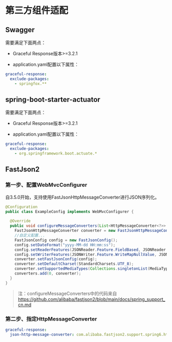 # 第三方组件适配

## Swagger

需要满足下面两点：

- Graceful Response版本>=3.2.1

- application.yaml配置以下属性：

```yaml
graceful-response:
  exclude-packages:
    - springfox.**
```
## spring-boot-starter-actuator

需要满足下面两点：

- Graceful Response版本>=3.2.1

- application.yaml配置以下属性：

```yaml
graceful-response:
  exclude-packages:
    - org.springframework.boot.actuate.*
```
## FastJson2

### 第一步、配置WebMvcConfigurer

自3.5.0开始，支持使用FastJsonHttpMessageConverter进行JSON序列化。

```java
@Configuration
public class ExampleConfig implements WebMvcConfigurer {
    
  @Override
  public void configureMessageConverters(List<HttpMessageConverter<?>> converters) {
    FastJsonHttpMessageConverter converter = new FastJsonHttpMessageConverter();
    //自定义配置...
    FastJsonConfig config = new FastJsonConfig();
    config.setDateFormat("yyyy-MM-dd HH:mm:ss");
    config.setReaderFeatures(JSONReader.Feature.FieldBased, JSONReader.Feature.SupportArrayToBean);
    config.setWriterFeatures(JSONWriter.Feature.WriteMapNullValue, JSONWriter.Feature.PrettyFormat);
    converter.setFastJsonConfig(config);
    converter.setDefaultCharset(StandardCharsets.UTF_8);
    converter.setSupportedMediaTypes(Collections.singletonList(MediaType.APPLICATION_JSON));
    converters.add(0, converter);
  }
}
```
> 注：configureMessageConverters中的代码来自 https://github.com/alibaba/fastjson2/blob/main/docs/spring_support_cn.md

### 第二步、指定HttpMessageConverter

```yaml
graceful-response: 
  json-http-message-converter: com.alibaba.fastjson2.support.spring6.http.converter.FastJsonHttpMessageConverter
```